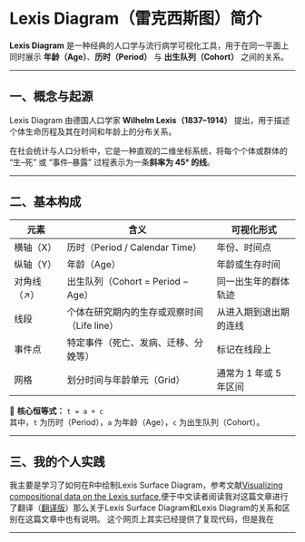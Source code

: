 # Lexis Diagram（雷克西斯图）简介

**Lexis Diagram** 是一种经典的人口学与流行病学可视化工具，用于在同一平面上同时展示 **年龄（Age）**、**历时（Period）** 与 **出生队列（Cohort）** 之间的关系。

---

## 一、概念与起源

Lexis Diagram 由德国人口学家 **Wilhelm Lexis（1837–1914）** 提出，用于描述个体生命历程及其在时间和年龄上的分布关系。

在社会统计与人口分析中，它是一种直观的二维坐标系统，将每个个体或群体的 “生–死” 或 “事件–暴露” 过程表示为一条**斜率为 45° 的线**。

---

## 二、基本构成

| 元素       | 含义                                      | 可视化形式                          |
|------------|-------------------------------------------|-------------------------------------|
| 横轴（X）  | 历时（Period / Calendar Time）             | 年份、时间点                        |
| 纵轴（Y）  | 年龄（Age）                               | 年龄或生存时间                      |
| 对角线（↗）| 出生队列（Cohort = Period − Age）         | 同一出生年的群体轨迹                |
| 线段       | 个体在研究期内的生存或观察时间（Life line） | 从进入期到退出期的连线              |
| 事件点     | 特定事件（死亡、发病、迁移、分娩等）      | 标记在线段上                        |
| 网格       | 划分时间与年龄单元（Grid）                | 通常为 1 年或 5 年区间              |

📌 **核心恒等式：** `t = a + c`  
其中，`t` 为历时（Period），`a` 为年龄（Age），`c` 为出生队列（Cohort）。

---

## 三、我的个人实践

我主要是学习了如何在R中绘制Lexis Surface Diagram，参考文献[Visualizing compositional data on the Lexis surface](https://www.demographic-research.org/articles/volume/36/21/),便于中文读者阅读我对这篇文章进行了翻译（[翻译版]()）那么关于Lexis Surface Diagram和Lexis Diagram的关系和区别在这篇文章中也有说明。
这个网页上其实已经提供了复现代码，但是我在

---
